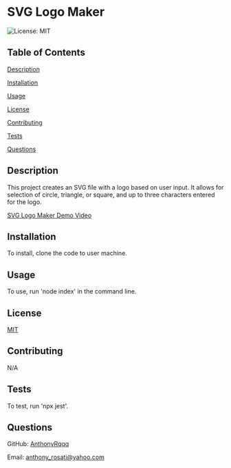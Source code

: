 # SVG Logo Maker
    
![License: MIT](https://img.shields.io/badge/License-MIT-yellow.svg)
    
## Table of Contents
    
[Description](#description)
    
[Installation](#installation)
    
[Usage](#usage)
    
[License](#license)
    
[Contributing](#contributing)
    
[Tests](#tests)
    
[Questions](#questions)
    
## Description
    
 This project creates an SVG file with a logo based on user input. It allows for selection of circle, triangle, or square, and up to three characters entered for the logo.
    
[SVG Logo Maker Demo Video](https://drive.google.com/file/d/1RPD5UsgWm1ZTao4AdZHpR0hnB5EeKTQx/view)
## Installation
    
 To install, clone the code to user machine.
    
## Usage
    
 To use, run 'node index' in the command line.
    

## License
    
[MIT](https://opensource.org/licenses/MIT)
    
## Contributing
    
 N/A
    
## Tests
    
 To test, run 'npx jest'.
    
## Questions
    
GitHub: [AnthonyRqqq](https://github.com/AnthonyRqqq)
    
Email: anthony_rosati@yahoo.com
    